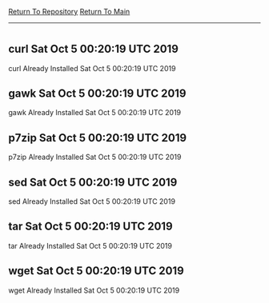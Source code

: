 [Return To Repository](https://github.com/deathbybandaid/piholeparser/)
[Return To Main](https://github.com/deathbybandaid/piholeparser/blob/master/RecentRunLogs/Mainlog.md)
____________________________________
# 
## curl Sat Oct 5 00:20:19 UTC 2019
curl Already Installed Sat Oct 5 00:20:19 UTC 2019
## gawk Sat Oct 5 00:20:19 UTC 2019
gawk Already Installed Sat Oct 5 00:20:19 UTC 2019
## p7zip Sat Oct 5 00:20:19 UTC 2019
p7zip Already Installed Sat Oct 5 00:20:19 UTC 2019
## sed Sat Oct 5 00:20:19 UTC 2019
sed Already Installed Sat Oct 5 00:20:19 UTC 2019
## tar Sat Oct 5 00:20:19 UTC 2019
tar Already Installed Sat Oct 5 00:20:19 UTC 2019
## wget Sat Oct 5 00:20:19 UTC 2019
wget Already Installed Sat Oct 5 00:20:19 UTC 2019
